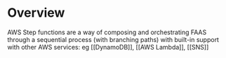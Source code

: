 # Overview
AWS Step functions are a way of composing and orchestrating FAAS through a sequential process (with branching paths) with built-in support with other AWS services: eg [[DynamoDB]], [[AWS Lambda]], [[SNS]]